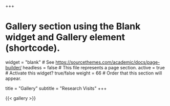 +++
# Gallery section using the Blank widget and Gallery element (shortcode).
widget = "blank"  # See https://sourcethemes.com/academic/docs/page-builder/
headless = false  # This file represents a page section.
active = true # Activate this widget? true/false
weight = 66  # Order that this section will appear.

title = "Gallery"
subtitle = "Research Visits"
+++

{{< gallery >}}
